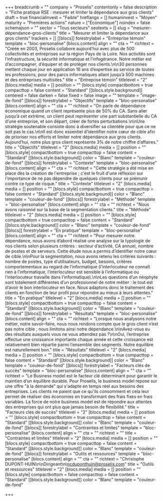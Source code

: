 +++
breadcrumb = ""
company = "Proselis"
contentonly = false
description = "Fiche pratique RSE : mesurer et limiter la dépendance aux gros clients"
draft = true
financialinvest = "Faible"
hreflangs = []
humaninvest = "Moyen"
maturity = "Premières actions"
nature = ["Économique"]
noindex = false
schemajson = ""
sector = "Tous secteurs"
seotexts = []
slug = "mesurer-dépendance-gros-clients"
title = "Mesurer et limiter la dépendance aux gros clients"
trackers = []
[[blocs]]
forestrylabel = "Entreprise témoin"
template = "bloc-personalise"
[blocs.content]
align = ""
cta = ""
richtext = "Créée en 2003, Proselis collabore aujourd’hui avec plus de 500 collectivités et entreprises sur la région Pays de la Loire. Nos activités sont l’infrastructure, la sécurité informatique et l’infogérance. Notre métier est d’accompagner, d’équiper et de protéger nos clients.\n\n30 personnes mettent chaque jour en application 16 ans d’expertise au service de toutes les professions, pour des parcs informatiques allant jusqu’à 500 machines et des entreprises multisites."
title = "Entreprise témoin"
titlelevel = "2"
[blocs.media]
media = []
position = ""
[blocs.style]
compactbottom = true
compacttop = false
content = "Standard"
[[blocs.style.background]]
centered = false
darken = false
fixed = false
image = ""
template = "image-de-fond"
[[blocs]]
forestrylabel = "Objectifs"
template = "bloc-personalise"
[blocs.content]
align = ""
cta = ""
richtext = "On parle de dépendance économique quand un client représente plus de 50% du CA. Sans aller jusqu’à cet extrême, un client peut représenter une part substantielle du CA d’une entreprise, et son départ, créer de fortes perturbations.\n\nUne stratégie soutenable consiste donc à diversifier sa clientèle pour que ce ne soit pas le cas.\n\nIl est donc essentiel d’identifier notre cœur de cible afin de prioriser nos efforts et limiter notre dépendance aux gros clients. Aujourd’hui, notre plus gros client représente 3% de notre chiffre d’affaires."
title = "Objectifs"
titlelevel = "2"
[blocs.media]
media = []
position = ""
[blocs.style]
compactbottom = true
compacttop = false
content = "Standard"
[[blocs.style.background]]
color = "Blanc"
template = "couleur-de-fond"
[[blocs]]
forestrylabel = "Contexte"
template = "bloc-personalise"
[blocs.content]
align = ""
cta = ""
richtext = "Cette stratégie a été mise en place dès la création de l'entreprise ; c'est le fruit d'une réflexion sur l'importance de ne pas dépendre de quelques clients pour se prémunir contre ce type de risque."
title = "Contexte"
titlelevel = "2"
[blocs.media]
media = []
position = ""
[blocs.style]
compactbottom = true
compacttop = false
content = "Standard"
[[blocs.style.background]]
color = "Blanc"
template = "couleur-de-fond"
[[blocs]]
forestrylabel = "Méthode"
template = "bloc-personalise"
[blocs.content]
align = ""
cta = ""
richtext = "Nous avons raisonné sur la base de la segmentation clients."
title = "Méthode"
titlelevel = "2"
[blocs.media]
media = []
position = ""
[blocs.style]
compactbottom = true
compacttop = false
content = "Standard"
[[blocs.style.background]]
color = "Blanc"
template = "couleur-de-fond"
[[blocs]]
forestrylabel = "En pratique"
template = "bloc-personalise"
[blocs.content]
align = ""
cta = ""
richtext = "Pour mesurer notre dépendance, nous avons d’abord réalisé une analyse sur la typologie de nos clients selon plusieurs critères : secteur d’activité, CA annuel, nombre de postes et de serveurs. Cette étude nous a permis d’identifier notre cœur de cible.\n\nPour la segmentation, nous avons retenu les critères suivants : nombre de postes, type d’utilisateurs, budget, besoins, critères comportementaux au regard de l’informatique (l’interlocuteur ne connaît rien à l’informatique, l’interlocuteur est sensible à l’informatique ou l’interlocuteur travaille dans l’informatique).\n\nLes questions d’un néophyte sont totalement différentes d’un professionnel de notre métier : le tout est d’avoir le bon interlocuteur en face. Nous adaptons donc le traitement des clients en fonction de leur profil pour répondre au mieux à leurs attentes."
title = "En pratique"
titlelevel = "2"
[blocs.media]
media = []
position = ""
[blocs.style]
compactbottom = true
compacttop = false
content = "Standard"
[[blocs.style.background]]
color = "Blanc"
template = "couleur-de-fond"
[[blocs]]
forestrylabel = "Résultats"
template = "bloc-personalise"
[blocs.content]
align = ""
cta = ""
richtext = "Lorsque nous analysons notre métier, notre savoir-faire, nous nous rendons compte que le gros client n’est pas notre cible ; nous limitons ainsi notre dépendance.\n\nAvez-vous eu des résultats auxquels vous ne vous attendiez pas ?\n\nOui, l’entreprise effectue une croissance importante chaque année et cette croissance est relativement bien répartie parmi l’ensemble des segments. Notre équilibre est naturellement bon."
title = "Résultats"
titlelevel = "2"
[blocs.media]
media = []
position = ""
[blocs.style]
compactbottom = true
compacttop = false
content = "Standard"
[[blocs.style.background]]
color = "Blanc"
template = "couleur-de-fond"
[[blocs]]
forestrylabel = "Facteurs clés de succès"
template = "bloc-personalise"
[blocs.content]
align = ""
cta = ""
richtext = "Le Business model est le facteur clé déterminant pour garantir le maintien d’un équilibre durable. Pour Proselis, le business model repose sur une offre \"à la demande\" qui s'adapte en temps réel aux besoins des entreprises. Les clients ne paient que ce qu'ils consomment et cela leur permet de réaliser des économies en transformant des frais fixes en frais variables. La force de notre business model est de répondre aux attentes des entreprises qui ont plus que jamais besoin de flexibilité."
title = "Facteurs clés de succès"
titlelevel = "2"
[blocs.media]
media = []
position = ""
[blocs.style]
compactbottom = true
compacttop = false
content = "Standard"
[[blocs.style.background]]
color = "Blanc"
template = "couleur-de-fond"
[[blocs]]
forestrylabel = "Contraintes et limites"
template = "bloc-personalise"
[blocs.content]
align = ""
cta = ""
richtext = ""
title = "Contraintes et limites"
titlelevel = "2"
[blocs.media]
media = []
position = ""
[blocs.style]
compactbottom = true
compacttop = false
content = "Standard"
[[blocs.style.background]]
color = "Blanc"
template = "couleur-de-fond"
[[blocs]]
forestrylabel = "Outils et ressources"
template = "bloc-personalise"
[blocs.content]
align = ""
cta = ""
richtext = "Christophe DUPONT-HUIN\n\nDirigeant\n\ncduponthuin@proselis.com"
title = "Outils et ressources"
titlelevel = "2"
[blocs.media]
media = []
position = ""
[blocs.style]
compactbottom = false
compacttop = false
content = "Standard"
[[blocs.style.background]]
color = "Blanc"
template = "couleur-de-fond"

+++

